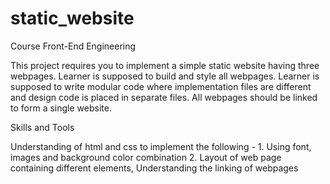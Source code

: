 # static_website

Course Front-End Engineering

This project requires you to implement a simple static website having three webpages. Learner is supposed to build and style all webpages. Learner is supposed to write modular code where implementation files are different and design code is placed in separate files. All webpages should be linked to form a single website.

Skills and Tools

Understanding of html and css to implement the following - 1. Using font, images and background color combination 2. Layout of web page containing different elements, Understanding the linking of webpages
